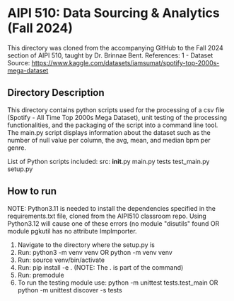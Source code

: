 # AIPI 510: Data Sourcing & Analytics (Fall 2024)

This directory was cloned from the accompanying GitHub to the Fall 2024 section of AIPI 510, taught by Dr. Brinnae Bent.
References: 
1 - Dataset Source: https://www.kaggle.com/datasets/iamsumat/spotify-top-2000s-mega-dataset


## Directory Description
This directory contains python scripts used for the processing of a csv file (Spotify - All Time Top 2000s Mega Dataset), unit testing of the processing functionalities, and the packaging of the script into a command line tool. 
The main.py script displays information about the dataset such as the number of null value per column, the avg, mean, and median bpm per genre.

List of Python scripts included: 
src:
   __init__.py
   main.py
tests
   test_main.py
setup.py

## How to run
NOTE: Python3.11 is needed to install the dependencies specified in the requirements.txt file, cloned from the AIPI510 classroom repo. Using Python3.12 will cause one of these errors (no module "disutils" found OR module pgkutil has no attribute ImpImporter.
1) Navigate to the directory where the setup.py is
2) Run: python3 -m venv venv OR python -m venv venv
3) Run: source venv/bin/activate
5) Run: pip install -e .  (NOTE: The . is part of the command)
6) Run: premodule
7) To run the testing module use: python -m unittest tests.test_main OR python -m unittest discover -s tests


